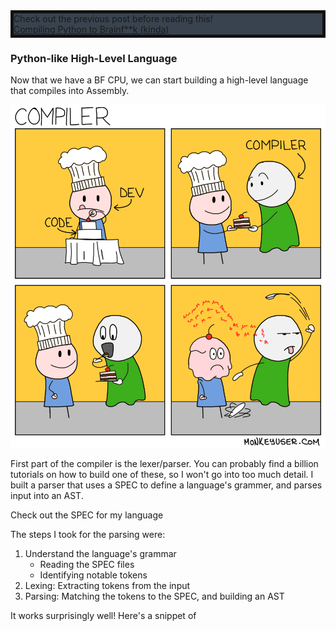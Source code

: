 <div class="px-3 py-2 rounded-lg text-center" style="border: 5px solid #111111; background-color: #38434f;">
Check out the previous post before reading this! <br>
<a href="/blogs/c2bf-p1?scrollTo=top">Compiling Python to Brainf**k (kinda)</a>
</div>

### Python-like High-Level Language

Now that we have a BF CPU, we can start building a high-level language that compiles into Assembly. 

![compiler meme](compiler-meme.png)

First part of the compiler is the lexer/parser. You can probably find a billion tutorials on how to build one of these, so I won't go into too much detail. I built a parser that uses a SPEC to define a language's grammer, and parses input into an AST. 

Check out the SPEC for my language <!-- TODO link -->

<!-- TODO link parser -->
The steps I took for the parsing were:
1. Understand the language's grammar
    - Reading the SPEC files
    - Identifying notable tokens
2. Lexing: Extracting tokens from the input
3. Parsing: Matching the tokens to the SPEC, and building an AST

It works surprisingly well! Here's a snippet of 